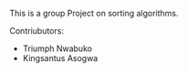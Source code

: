 This is a group Project on sorting algorithms.

Contriubutors:

- Triumph Nwabuko
- Kingsantus Asogwa 
